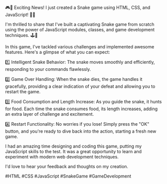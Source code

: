 🎮🐍 Exciting News! I just created a Snake game using HTML, CSS, and JavaScript! 🎉🚀

I'm thrilled to share that I've built a captivating Snake game from scratch using the power of JavaScript modules, classes, and game development techniques. 🕹️🐍

In this game, I've tackled various challenges and implemented awesome features. Here's a glimpse of what you can expect:

1️⃣ Intelligent Snake Behavior: The snake moves smoothly and efficiently, responding to your commands flawlessly.

2️⃣ Game Over Handling: When the snake dies, the game handles it gracefully, providing a clear indication of your defeat and allowing you to restart the game.

3️⃣ Food Consumption and Length Increase: As you guide the snake, it hunts for food. Each time the snake consumes food, its length increases, adding an extra layer of challenge and excitement.

4️⃣ Restart Functionality: No worries if you lose! Simply press the "OK" button, and you're ready to dive back into the action, starting a fresh new game.

I had an amazing time designing and coding this game, putting my JavaScript skills to the test. It was a great opportunity to learn and experiment with modern web development techniques.

I'd love to hear your feedback and thoughts on my creation.

#HTML #CSS #JavaScript #SnakeGame #GameDevelopment
